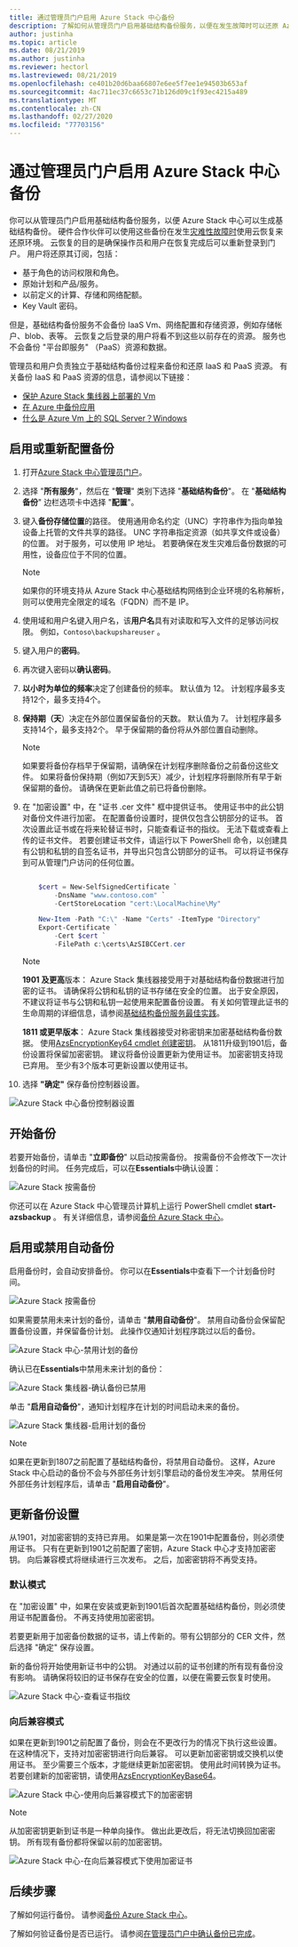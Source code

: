```yaml
---
title: 通过管理员门户启用 Azure Stack 中心备份
description: 了解如何从管理员门户启用基础结构备份服务，以便在发生故障时可以还原 Azure Stack 中心。
author: justinha
ms.topic: article
ms.date: 08/21/2019
ms.author: justinha
ms.reviewer: hectorl
ms.lastreviewed: 08/21/2019
ms.openlocfilehash: ce401b20d6baa66807e6ee5f7ee1e94503b653af
ms.sourcegitcommit: 4ac711ec37c6653c71b126d09c1f93ec4215a489
ms.translationtype: MT
ms.contentlocale: zh-CN
ms.lasthandoff: 02/27/2020
ms.locfileid: "77703156"
---
```

# <a name="enable-backup-for-azure-stack-hub-from-the-administrator-portal"></a>通过管理员门户启用 Azure Stack 中心备份

你可以从管理员门户启用基础结构备份服务，以便 Azure Stack 中心可以生成基础结构备份。 硬件合作伙伴可以使用这些备份在发生[灾难性故障时](./azure-stack-backup-recover-data.md)使用云恢复来还原环境。 云恢复的目的是确保操作员和用户在恢复完成后可以重新登录到门户。 用户将还原其订阅，包括：

- 基于角色的访问权限和角色。
- 原始计划和产品/服务。
- 以前定义的计算、存储和网络配额。
- Key Vault 密码。

但是，基础结构备份服务不会备份 IaaS Vm、网络配置和存储资源，例如存储帐户、blob、表等。 云恢复之后登录的用户将看不到这些以前存在的资源。 服务也不会备份 "平台即服务" （PaaS）资源和数据。

管理员和用户负责独立于基础结构备份过程来备份和还原 IaaS 和 PaaS 资源。 有关备份 IaaS 和 PaaS 资源的信息，请参阅以下链接：

- [保护 Azure Stack 集线器上部署的 Vm](../user/azure-stack-manage-vm-protect.md)
- [在 Azure 中备份应用](https://docs.microsoft.com/azure/app-service/manage-backup)
- [什么是 Azure Vm 上的 SQL Server？Windows](https://docs.microsoft.com/azure/virtual-machines/windows/sql/virtual-machines-windows-sql-server-iaas-overview)


## <a name="enable-or-reconfigure-backup"></a>启用或重新配置备份

1. 打开[Azure Stack 中心管理员门户](azure-stack-manage-portals.md)。
2. 选择 "**所有服务**"，然后在 "**管理**" 类别下选择 "**基础结构备份**"。 在 "**基础结构备份**" 边栏选项卡中选择 "**配置**"。
3. 键入**备份存储位置**的路径。 使用通用命名约定（UNC）字符串作为指向单独设备上托管的文件共享的路径。 UNC 字符串指定资源（如共享文件或设备）的位置。 对于服务，可以使用 IP 地址。 若要确保在发生灾难后备份数据的可用性，设备应位于不同的位置。

    > [!Note]  
    > 如果你的环境支持从 Azure Stack 中心基础结构网络到企业环境的名称解析，则可以使用完全限定的域名（FQDN）而不是 IP。

4. 使用域和用户名键入用户名，该**用户名**具有对读取和写入文件的足够访问权限。 例如，`Contoso\backupshareuser` 。
5. 键入用户的**密码**。
6. 再次键入密码以**确认密码**。
7. **以小时为单位的频率**决定了创建备份的频率。 默认值为 12。 计划程序最多支持12个，最多支持4个。 
8. **保持期（天**）决定在外部位置保留备份的天数。 默认值为 7。 计划程序最多支持14个，最多支持2个。 早于保留期的备份将从外部位置自动删除。

    > [!Note]  
    > 如果要将备份存档早于保留期，请确保在计划程序删除备份之前备份这些文件。 如果将备份保持期（例如7天到5天）减少，计划程序将删除所有早于新保留期的备份。 请确保在更新此值之前已将备份删除。

9. 在 "加密设置" 中，在 "证书 .cer 文件" 框中提供证书。 使用证书中的此公钥对备份文件进行加密。 在配置备份设置时，提供仅包含公钥部分的证书。 首次设置此证书或在将来轮替证书时，只能查看证书的指纹。 无法下载或查看上传的证书文件。 若要创建证书文件，请运行以下 PowerShell 命令，以创建具有公钥和私钥的自签名证书，并导出只包含公钥部分的证书。 可以将证书保存到可从管理门户访问的任何位置。

    ```powershell

        $cert = New-SelfSignedCertificate `
            -DnsName "www.contoso.com" `
            -CertStoreLocation "cert:\LocalMachine\My"

        New-Item -Path "C:\" -Name "Certs" -ItemType "Directory" 
        Export-Certificate `
            -Cert $cert `
            -FilePath c:\certs\AzSIBCCert.cer 
    ```

   > [!Note]
   > **1901 及更高**版本： Azure Stack 集线器接受用于对基础结构备份数据进行加密的证书。 请确保将公钥和私钥的证书存储在安全的位置。 出于安全原因，不建议将证书与公钥和私钥一起使用来配置备份设置。 有关如何管理此证书的生命周期的详细信息，请参阅[基础结构备份服务最佳实践](azure-stack-backup-best-practices.md)。
   > 
   > **1811 或更早版本**： Azure Stack 集线器接受对称密钥来加密基础结构备份数据。 使用[AzsEncryptionKey64 cmdlet 创建密钥](https://docs.microsoft.com/powershell/module/azs.backup.admin/new-azsencryptionkeybase64)。 从1811升级到1901后，备份设置将保留加密密钥。 建议将备份设置更新为使用证书。 加密密钥支持现已弃用。 至少有3个版本可更新设置以使用证书。

10. 选择 **"确定"** 保存备份控制器设置。

![Azure Stack 中心备份控制器设置](media/azure-stack-backup/backup-controller-settings-certificate.png)


## <a name="start-backup"></a>开始备份
若要开始备份，请单击 "**立即备份**" 以启动按需备份。 按需备份不会修改下一次计划备份的时间。 任务完成后，可以在**Essentials**中确认设置：

![Azure Stack 按需备份](media/azure-stack-backup/scheduled-backup.png)

你还可以在 Azure Stack 中心管理员计算机上运行 PowerShell cmdlet **start-azsbackup** 。 有关详细信息，请参阅[备份 Azure Stack 中心](azure-stack-backup-back-up-azure-stack.md)。

## <a name="enable-or-disable-automatic-backups"></a>启用或禁用自动备份
启用备份时，会自动安排备份。 你可以在**Essentials**中查看下一个计划备份时间。 

![Azure Stack 按需备份](media/azure-stack-backup/on-demand-backup.png)

如果需要禁用未来计划的备份，请单击 "**禁用自动备份**"。 禁用自动备份会保留配置备份设置，并保留备份计划。 此操作仅通知计划程序跳过以后的备份。

![Azure Stack 中心-禁用计划的备份](media/azure-stack-backup/disable-auto-backup.png)

确认已在**Essentials**中禁用未来计划的备份：

![Azure Stack 集线器-确认备份已禁用](media/azure-stack-backup/confirm-disable.png)

单击 "**启用自动备份**"，通知计划程序在计划的时间启动未来的备份。 

![Azure Stack 集线器-启用计划的备份](media/azure-stack-backup/enable-auto-backup.png)


> [!Note]  
> 如果在更新到1807之前配置了基础结构备份，将禁用自动备份。 这样，Azure Stack 中心启动的备份不会与外部任务计划引擎启动的备份发生冲突。 禁用任何外部任务计划程序后，请单击 "**启用自动备份**"。

## <a name="update-backup-settings"></a>更新备份设置
从1901，对加密密钥的支持已弃用。 如果是第一次在1901中配置备份，则必须使用证书。 只有在更新到1901之前配置了密钥，Azure Stack 中心才支持加密密钥。 向后兼容模式将继续进行三次发布。 之后，加密密钥将不再受支持。

### <a name="default-mode"></a>默认模式
在 "加密设置" 中，如果在安装或更新到1901后首次配置基础结构备份，则必须使用证书配置备份。 不再支持使用加密密钥。

若要更新用于加密备份数据的证书，请上传新的。带有公钥部分的 CER 文件，然后选择 "确定" 保存设置。

新的备份将开始使用新证书中的公钥。 对通过以前的证书创建的所有现有备份没有影响。 请确保将较旧的证书保存在安全的位置，以便在需要云恢复时使用。

![Azure Stack 中心-查看证书指纹](media/azure-stack-backup/encryption-settings-thumbprint.png)

### <a name="backwards-compatibility-mode"></a>向后兼容模式
如果在更新到1901之前配置了备份，则会在不更改行为的情况下执行这些设置。 在这种情况下，支持对加密密钥进行向后兼容。 可以更新加密密钥或交换机以使用证书。 至少需要三个版本，才能继续更新加密密钥。 使用此时间转换为证书。 若要创建新的加密密钥，请使用[AzsEncryptionKeyBase64](https://docs.microsoft.com/powershell/module/azs.backup.admin/new-azsencryptionkeybase64)。

![Azure Stack 中心-使用向后兼容模式下的加密密钥](media/azure-stack-backup/encryption-settings-backcompat-encryption-key.png)

> [!Note]  
> 从加密密钥更新到证书是一种单向操作。 做出此更改后，将无法切换回加密密钥。 所有现有备份都将保留以前的加密密钥。

![Azure Stack 中心-在向后兼容模式下使用加密证书](media/azure-stack-backup/encryption-settings-backcompat-certificate.png)

## <a name="next-steps"></a>后续步骤

了解如何运行备份。 请参阅[备份 Azure Stack 中心](azure-stack-backup-back-up-azure-stack.md)。

了解如何验证备份是否已运行。 请参阅[在管理员门户中确认备份已完成](azure-stack-backup-back-up-azure-stack.md)。
